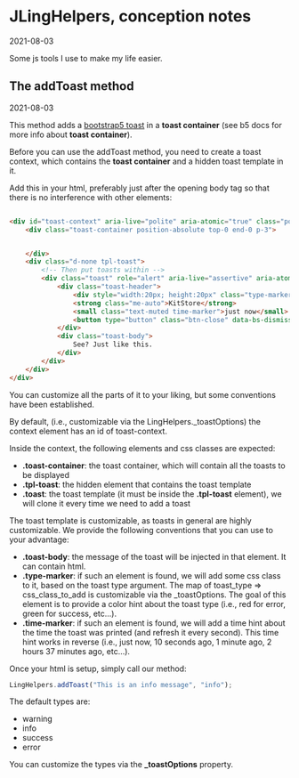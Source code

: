 JLingHelpers, conception notes
================
2021-08-03

Some js tools I use to make my life easier.



The addToast method
---------
2021-08-03


This method adds a [bootstrap5 toast](https://getbootstrap.com/docs/5.0/components/toasts/) in a **toast container** (see b5 docs for more info about **toast container**).

Before you can use the addToast method, you need to create a toast context, which contains the **toast container** and a hidden toast template in it.

Add this in your html, preferably just after the opening body tag so that there is no interference with other elements:

```html

<div id="toast-context" aria-live="polite" aria-atomic="true" class="position-relative" style="z-index:10">
    <div class="toast-container position-absolute top-0 end-0 p-3">


    </div>
    <div class="d-none tpl-toast">
        <!-- Then put toasts within -->
        <div class="toast" role="alert" aria-live="assertive" aria-atomic="true">
            <div class="toast-header">
                <div style="width:20px; height:20px" class="type-marker rounded-1 me-2"></div>
                <strong class="me-auto">KitStore</strong>
                <small class="text-muted time-marker">just now</small>
                <button type="button" class="btn-close" data-bs-dismiss="toast" aria-label="Close"></button>
            </div>
            <div class="toast-body">
                See? Just like this.
            </div>
        </div>
    </div>
</div>
```


You can customize all the parts of it to your liking, but some conventions have been established.


By default, (i.e., customizable via the LingHelpers._toastOptions) the context element has an id of toast-context.

Inside the context, the following elements and css classes are expected:

- **.toast-container**: the toast container, which will contain all the toasts to be displayed
- **.tpl-toast**: the hidden element that contains the toast template
- **.toast**: the toast template (it must be inside the **.tpl-toast** element), we will clone it every time we need to add a toast


The toast template is customizable, as toasts in general are highly customizable.
We provide the following conventions that you can use to your advantage:

- **.toast-body**: the message of the toast will be injected in that element. It can contain html.
- **.type-marker**: if such an element is found, we will add some css class to it, based on the toast type argument.
    The map of toast_type => css_class_to_add is customizable via the _toastOptions.
    The goal of this element is to provide a color hint about the toast type (i.e., red for error, green for success, etc...).
- **.time-marker**: if such an element is found, we will add a time hint about the time the toast was printed (and refresh it every second).
    This time hint works in reverse (i.e., just now, 10 seconds ago, 1 minute ago, 2 hours 37 minutes ago, etc...).


Once your html is setup, simply call our method:

```js
LingHelpers.addToast("This is an info message", "info");
```

The default types are:

- warning
- info
- success
- error


You can customize the types via the **_toastOptions** property.












